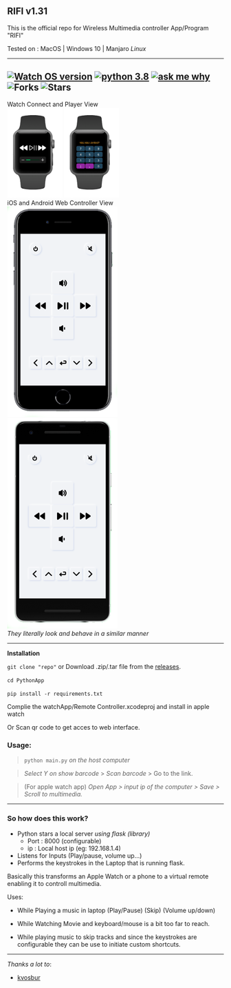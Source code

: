 ## **RIFI v1.31**
This is the official repo for Wireless Multimedia controller App/Program "RIFI"

Tested on : MacOS | Windows 10 | Manjaro *Linux*

---

##  [![Watch OS version](https://img.shields.io/badge/WatchOS-6.1-skyblue?style=flat-square)](https://www.apple.com/ca/watchos/watchos-6/)   [![python 3.8](https://img.shields.io/badge/Python-3.8.1-brightred?style=flat-square)](https://www.python.org/) [![ask me why](https://img.shields.io/badge/Rifi-v1.31-purple?style=flat-square)](http://aayush.wtf) ![Forks](https://img.shields.io/github/forks/Aayush9029/Rifi?label=Forks&style=flat-square)  ![Stars](https://img.shields.io/github/stars/Aayush9029/rifi?color=orange&style=flat-square)

  Watch Connect and Player View</br>
  <img src="Images/wc.png" width="128" >
  <img src="Images/wp.png" width="128" ></br>
  iOS and Android Web Controller View</br>
  <img src="Images/ips.png" width="256">
  <img src="Images/pps.png" width="256"></br>
  <i>They literally look and behave in a similar manner </i>
</br>

---
**Installation**

 `git clone "repo"` or Download .zip/.tar file from the [releases](https://github.com/Aayush9029/Rifi/releases).

 `cd PythonApp`

 `pip install -r requirements.txt`

Complie the watchApp/Remote Controller.xcodeproj and install in apple watch

Or Scan qr code to get acces to web interface.

### Usage:

> `python main.py` *on the host computer*

> *Select Y on show barcode* > *Scan barcode* > Go to the link.

> (For apple watch app) *Open App > input ip of the computer > Save > Scroll to multimedia.*

---

### So how does this work?

- Python stars a local server *using flask (library)* 
  - Port : 8000 (configurable)
  - ip : Local host ip (eg: 192.168.1.4)
- Listens for Inputs (Play/pause, volume up...)
- Performs the keystrokes in the Laptop that is running flask.



Basically this transforms an Apple Watch or a phone to a virtual remote enabling it to controll multimedia.

Uses:

- While Playing a music in laptop (Play/Pause) (Skip) (Volume up/down) 

- While Watching Movie and keyboard/mouse is a bit too far to reach.

- While playing music to skip tracks and since the keystrokes are configurable they can be use to initiate custom shortcuts.

---

*Thanks a lot to*:
- [kvosbur](https://github.com/kvosbur)
